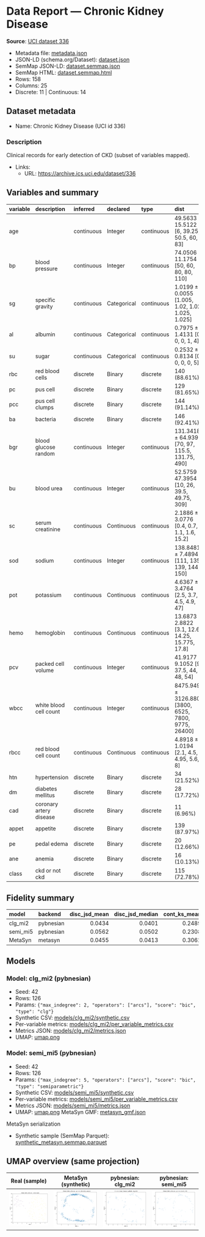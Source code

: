 # Data Report — Chronic Kidney Disease

**Source**: [UCI dataset 336](https://archive.ics.uci.edu/dataset/336)

- Metadata file: [metadata.json](metadata.json)
- JSON-LD (schema.org/Dataset): [dataset.json](dataset.json)
- SemMap JSON-LD: [dataset.semmap.json](dataset.semmap.json)
- SemMap HTML: [dataset.semmap.html](dataset.semmap.html)
- Rows: 158
- Columns: 25
- Discrete: 11  |  Continuous: 14

## Dataset metadata

- Name: Chronic Kidney Disease (UCI id 336)

### Description

Clinical records for early detection of CKD (subset of variables mapped).

- Links:
  - URL: https://archive.ics.uci.edu/dataset/336
## Variables and summary

| variable   | description             | inferred   | declared    | type       | dist                                                  |
|:-----------|:------------------------|:-----------|:------------|:-----------|:------------------------------------------------------|
| age        |                         | continuous | Integer     | continuous | 49.5633 ± 15.5122 [6, 39.25, 50.5, 60, 83]            |
| bp         | blood pressure          | continuous | Integer     | continuous | 74.0506 ± 11.1754 [50, 60, 80, 80, 110]               |
| sg         | specific gravity        | continuous | Categorical | continuous | 1.0199 ± 0.0055 [1.005, 1.02, 1.02, 1.025, 1.025]     |
| al         | albumin                 | continuous | Categorical | continuous | 0.7975 ± 1.4131 [0, 0, 0, 1, 4]                       |
| su         | sugar                   | continuous | Categorical | continuous | 0.2532 ± 0.8134 [0, 0, 0, 0, 5]                       |
| rbc        | red blood cells         | discrete   | Binary      | discrete   | 140 (88.61%)                                          |
| pc         | pus cell                | discrete   | Binary      | discrete   | 129 (81.65%)                                          |
| pcc        | pus cell clumps         | discrete   | Binary      | discrete   | 144 (91.14%)                                          |
| ba         | bacteria                | discrete   | Binary      | discrete   | 146 (92.41%)                                          |
| bgr        | blood glucose random    | continuous | Integer     | continuous | 131.3418 ± 64.9398 [70, 97, 115.5, 131.75, 490]       |
| bu         | blood urea              | continuous | Integer     | continuous | 52.5759 ± 47.3954 [10, 26, 39.5, 49.75, 309]          |
| sc         | serum creatinine        | continuous | Continuous  | continuous | 2.1886 ± 3.0776 [0.4, 0.7, 1.1, 1.6, 15.2]            |
| sod        | sodium                  | continuous | Integer     | continuous | 138.8481 ± 7.4894 [111, 135, 139, 144, 150]           |
| pot        | potassium               | continuous | Continuous  | continuous | 4.6367 ± 3.4764 [2.5, 3.7, 4.5, 4.9, 47]              |
| hemo       | hemoglobin              | continuous | Continuous  | continuous | 13.6873 ± 2.8822 [3.1, 12.6, 14.25, 15.775, 17.8]     |
| pcv        | packed cell volume      | continuous | Integer     | continuous | 41.9177 ± 9.1052 [9, 37.5, 44, 48, 54]                |
| wbcc       | white blood cell count  | continuous | Integer     | continuous | 8475.9494 ± 3126.8802 [3800, 6525, 7800, 9775, 26400] |
| rbcc       | red blood cell count    | continuous | Continuous  | continuous | 4.8918 ± 1.0194 [2.1, 4.5, 4.95, 5.6, 8]              |
| htn        | hypertension            | discrete   | Binary      | discrete   | 34 (21.52%)                                           |
| dm         | diabetes mellitus       | discrete   | Binary      | discrete   | 28 (17.72%)                                           |
| cad        | coronary artery disease | discrete   | Binary      | discrete   | 11 (6.96%)                                            |
| appet      | appetite                | discrete   | Binary      | discrete   | 139 (87.97%)                                          |
| pe         | pedal edema             | discrete   | Binary      | discrete   | 20 (12.66%)                                           |
| ane        | anemia                  | discrete   | Binary      | discrete   | 16 (10.13%)                                           |
| class      | ckd or not ckd          | discrete   | Binary      | discrete   | 115 (72.78%)                                          |

## Fidelity summary

| model    | backend   |   disc_jsd_mean |   disc_jsd_median |   cont_ks_mean |   cont_w1_mean |
|:---------|:----------|----------------:|------------------:|---------------:|---------------:|
| clg_mi2  | pybnesian |          0.0434 |            0.0401 |         0.2489 |        60.354  |
| semi_mi5 | pybnesian |          0.0562 |            0.0502 |         0.2308 |        49.1601 |
| MetaSyn  | metasyn   |          0.0455 |            0.0413 |         0.3062 |        52.857  |

## Models

### Model: clg_mi2 (pybnesian)

- Seed: 42
- Rows: 126
- Params: `{"max_indegree": 2, "operators": ["arcs"], "score": "bic", "type": "clg"}`
- Synthetic CSV: [models/clg_mi2/synthetic.csv](models/clg_mi2/synthetic.csv)
- Per-variable metrics: [models/clg_mi2/per_variable_metrics.csv](models/clg_mi2/per_variable_metrics.csv)
- Metrics JSON: [models/clg_mi2/metrics.json](models/clg_mi2/metrics.json)
- UMAP: [umap.png](models/clg_mi2/umap.png)
### Model: semi_mi5 (pybnesian)

- Seed: 42
- Rows: 126
- Params: `{"max_indegree": 5, "operators": ["arcs"], "score": "bic", "type": "semiparametric"}`
- Synthetic CSV: [models/semi_mi5/synthetic.csv](models/semi_mi5/synthetic.csv)
- Per-variable metrics: [models/semi_mi5/per_variable_metrics.csv](models/semi_mi5/per_variable_metrics.csv)
- Metrics JSON: [models/semi_mi5/metrics.json](models/semi_mi5/metrics.json)
- UMAP: [umap.png](models/semi_mi5/umap.png)
MetaSyn GMF: [metasyn_gmf.json](metasyn_gmf.json)

MetaSyn serialization

- Synthetic sample (SemMap Parquet): [synthetic_metasyn.semmap.parquet](synthetic_metasyn.semmap.parquet)

## UMAP overview (same projection)

| Real (sample) | MetaSyn (synthetic) | pybnesian: clg_mi2 | pybnesian: semi_mi5 |
| --- | --- | --- | --- |
| <img src='umap_real.png' width='280'/> | <img src='umap_metasyn.png' width='280'/> | <img src='models/clg_mi2/umap.png' width='280'/> | <img src='models/semi_mi5/umap.png' width='280'/> |

